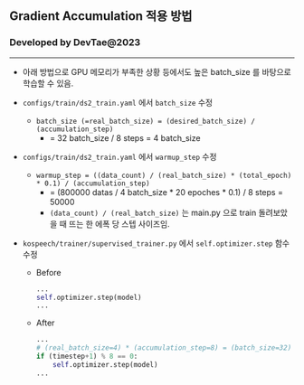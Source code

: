## Gradient Accumulation 적용 방법
### Developed by DevTae@2023

-----

- 아래 방법으로 GPU 메모리가 부족한 상황 등에서도 높은 batch_size 를 바탕으로 학습할 수 있음.

- `configs/train/ds2_train.yaml` 에서 `batch_size` 수정
  - `batch_size (=real_batch_size) = (desired_batch_size) / (accumulation_step)`
    - = 32 batch_size / 8 steps = 4 batch_size

- `configs/train/ds2_train.yaml` 에서 `warmup_step` 수정 
  - `warmup_step = ((data_count) / (real_batch_size) * (total_epoch) * 0.1) / (accumulation_step)`
    - = (800000 datas / 4 batch_size * 20 epoches * 0.1) / 8 steps = 50000
    - `(data_count) / (real_batch_size)` 는 main.py 으로 train 돌려보았을 때 뜨는 한 에폭 당 스텝 사이즈임.

- `kospeech/trainer/supervised_trainer.py` 에서 `self.optimizer.step` 함수 수정

  - Before
    ```python
    ...
    self.optimizer.step(model)
    ...
    ```

  - After
    ```python
    ...
    # (real_batch_size=4) * (accumulation_step=8) = (batch_size=32) 의 효과
    if (timestep+1) % 8 == 0:
        self.optimizer.step(model)
    ...
    ```

